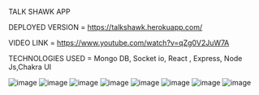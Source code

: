 TALK SHAWK APP

DEPLOYED VERSION = https://talkshawk.herokuapp.com/

VIDEO LINK = https://www.youtube.com/watch?v=qZg0V2JuW7A

TECHNOLOGIES USED = Mongo DB, Socket io, React , Express, Node Js,Chakra UI

![image](https://user-images.githubusercontent.com/83301287/158132455-9d8c673d-f11e-4914-ae28-2960d0d7515d.png)
![image](https://user-images.githubusercontent.com/83301287/158133040-bcc84444-22f2-4721-b474-587aabbb584c.png)
![image](https://user-images.githubusercontent.com/83301287/158133542-31475c2a-fa69-4117-a1ab-ca7b46a106e8.png)
![image](https://user-images.githubusercontent.com/83301287/158133726-aa299cec-da16-444f-a966-d8e2d89161a8.png)
![image](https://user-images.githubusercontent.com/83301287/158133845-aa51e6e1-5797-44d7-83bd-34fbf620ff0a.png)
![image](https://user-images.githubusercontent.com/83301287/158133896-318d6f86-d033-44ca-add9-d3d0b780a135.png)
![image](https://user-images.githubusercontent.com/83301287/158133870-c4660899-7a74-481e-8714-dba1a44dc974.png)
![image](https://user-images.githubusercontent.com/83301287/158133961-e31bb121-bbfa-4e3a-b742-da98af8167b3.png)


